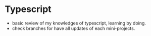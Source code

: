 # Typescript

* basic review of my knowledges of typescript, learning by doing.  
* check branches for have all updates of each mini-projects.
